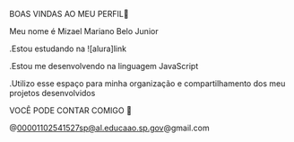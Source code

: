 BOAS VINDAS AO MEU PERFIL💜

Meu nome é Mizael Mariano Belo Junior

.Estou estudando na ![alura]link

.Estou me desenvolvendo na linguagem JavaScript

.Utilizo esse espaço para minha organização e compartilhamento dos meu projetos desenvolvidos

 VOCÊ PODE CONTAR COMIGO 📍

@00001102541527sp@al.educaao.sp.gov@gmail.com
